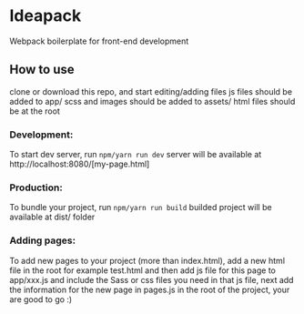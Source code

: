 # Ideapack
  Webpack boilerplate for front-end development

## How to use
  clone or download this repo, and start editing/adding files
  js files should be added to app/ 
  scss and images should be added to assets/ 
  html files should be at the root

### Development: 
  To start dev server, run `npm/yarn run dev` 
  server will be available at http://localhost:8080/[my-page.html]

### Production: 
  To bundle your project, run `npm/yarn run build`
  builded project will be available at dist/ folder

### Adding pages: 
  To add new pages to your project (more than index.html), add a new html file in the root for example test.html
  and then add js file for this page to app/xxx.js and include the Sass or css files you need in that js file, 
  next add the information for the new page in pages.js in the root of the project, your are good to go :)

